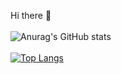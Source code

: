 Hi there 👋 <br />
 <br /> ![Anurag's GitHub stats](https://github-readme-stats.vercel.app/api?username=mouhihaMohamed702&show_icons=true&theme=merko) <br/>
 <br /> [![Top Langs](https://github-readme-stats.vercel.app/api/top-langs/?username=mouhihaMohamed702&langs_count=8&theme=merko)](https://github.com/anuraghazra/github-readme-stats) 
<!-- **mouhihaMohamed/mouhihaMohamed** is a ✨ _special_ ✨ repository because its `README.md` (this file) appears on your GitHub profile. <img align="center" src="https://github-readme-stats.vercel.app/api/<CARD_TYPE>/?username=<USERNAME>&theme=<THEME_NAME>" /> Here are some ideas to get you started: - 🔭 I’m currently working on ... - 🌱 I’m currently learning ... - 👯 I’m looking to collaborate on ... - 🤔 I’m looking for help with ... - 💬 Ask me about ... - 📫 How to reach me: ... - 😄 Pronouns: ... - ⚡ Fun fact: ..
